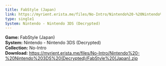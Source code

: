 ```yaml
---
title: FabStyle (Japan)
link: https://myrient.erista.me/files/No-Intro/Nintendo%20-%20Nintendo%203DS%20(Decrypted)/FabStyle%20(Japan).zip
type: single1
System: Nintendo - Nintendo 3DS (Decrypted)
---
```

<b>Game:</b> FabStyle (Japan)<br>
<b>System:</b> Nintendo - Nintendo 3DS (Decrypted)<br>
<b>Collection:</b> No-Intro<br>
<b>Download:</b> https://myrient.erista.me/files/No-Intro/Nintendo%20-%20Nintendo%203DS%20(Decrypted)/FabStyle%20(Japan).zip